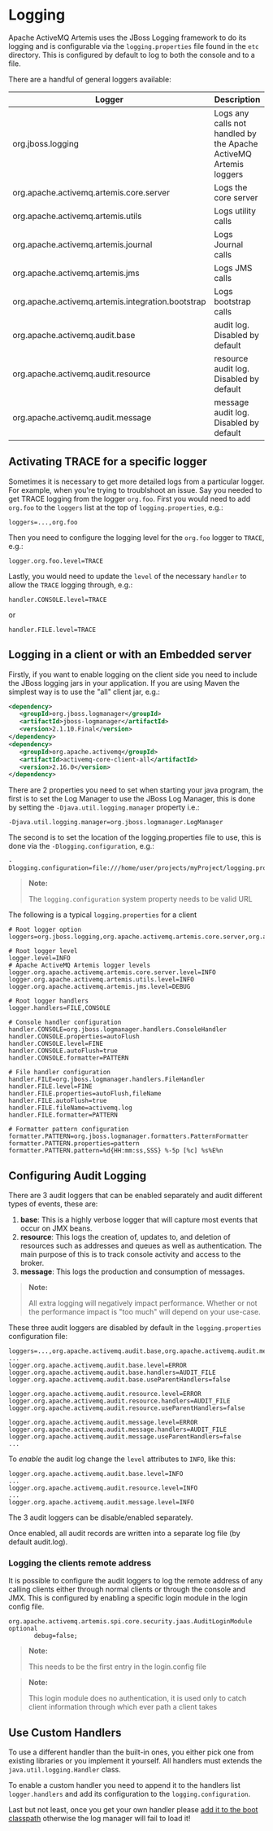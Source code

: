 # Logging

Apache ActiveMQ Artemis uses the JBoss Logging framework to do its logging and is
configurable via the `logging.properties` file found in the `etc` directory. This
is configured by default to log to both the console and to a file.

There are a handful of general loggers available:

Logger | Description
---|---
org.jboss.logging|Logs any calls not handled by the Apache ActiveMQ Artemis loggers
org.apache.activemq.artemis.core.server|Logs the core server
org.apache.activemq.artemis.utils|Logs utility calls
org.apache.activemq.artemis.journal|Logs Journal calls
org.apache.activemq.artemis.jms|Logs JMS calls
org.apache.activemq.artemis.integration.bootstrap|Logs bootstrap calls
org.apache.activemq.audit.base|audit log. Disabled by default
org.apache.activemq.audit.resource|resource audit log. Disabled by default
org.apache.activemq.audit.message|message audit log. Disabled by default

## Activating TRACE for a specific logger

Sometimes it is necessary to get more detailed logs from a particular logger. For
example, when you're trying to troublshoot an issue. Say you needed to get TRACE
logging from the logger `org.foo`. First you would need to add `org.foo` to the
`loggers` list at the top of `logging.properties`, e.g.:

```
loggers=...,org.foo
```

Then you need to configure the logging level for the `org.foo` logger to `TRACE`,
e.g.:

```
logger.org.foo.level=TRACE
```

Lastly, you would need to update the `level` of the necessary `handler`
to allow the `TRACE` logging through, e.g.:

```
handler.CONSOLE.level=TRACE
```
or
```
handler.FILE.level=TRACE
```

## Logging in a client or with an Embedded server

Firstly, if you want to enable logging on the client side you need to
include the JBoss logging jars in your application. If you are using 
Maven the simplest way is to use the "all" client jar, e.g.:

```xml
<dependency>
   <groupId>org.jboss.logmanager</groupId>
   <artifactId>jboss-logmanager</artifactId>
   <version>2.1.10.Final</version>
</dependency>
<dependency>
   <groupId>org.apache.activemq</groupId>
   <artifactId>activemq-core-client-all</artifactId>
   <version>2.16.0</version>
</dependency>
```

There are 2 properties you need to set when starting your java program,
the first is to set the Log Manager to use the JBoss Log Manager, this
is done by setting the `-Djava.util.logging.manager` property i.e.:
```
-Djava.util.logging.manager=org.jboss.logmanager.LogManager
```

The second is to set the location of the logging.properties file to use,
this is done via the `-Dlogging.configuration`, e.g.:
```
-Dlogging.configuration=file:///home/user/projects/myProject/logging.properties
```

> **Note:**
>
> The `logging.configuration` system property needs to be valid URL

The following is a typical `logging.properties` for a client

```
# Root logger option
loggers=org.jboss.logging,org.apache.activemq.artemis.core.server,org.apache.activemq.artemis.utils,org.apache.activemq.artemis.journal,org.apache.activemq.artemis.jms,org.apache.activemq.artemis.ra

# Root logger level
logger.level=INFO
# Apache ActiveMQ Artemis logger levels
logger.org.apache.activemq.artemis.core.server.level=INFO
logger.org.apache.activemq.artemis.utils.level=INFO
logger.org.apache.activemq.artemis.jms.level=DEBUG

# Root logger handlers
logger.handlers=FILE,CONSOLE

# Console handler configuration
handler.CONSOLE=org.jboss.logmanager.handlers.ConsoleHandler
handler.CONSOLE.properties=autoFlush
handler.CONSOLE.level=FINE
handler.CONSOLE.autoFlush=true
handler.CONSOLE.formatter=PATTERN

# File handler configuration
handler.FILE=org.jboss.logmanager.handlers.FileHandler
handler.FILE.level=FINE
handler.FILE.properties=autoFlush,fileName
handler.FILE.autoFlush=true
handler.FILE.fileName=activemq.log
handler.FILE.formatter=PATTERN

# Formatter pattern configuration
formatter.PATTERN=org.jboss.logmanager.formatters.PatternFormatter
formatter.PATTERN.properties=pattern
formatter.PATTERN.pattern=%d{HH:mm:ss,SSS} %-5p [%c] %s%E%n
```

## Configuring Audit Logging

There are 3 audit loggers that can be enabled separately and audit 
different types of events, these are:

1. **base**: This is a highly verbose logger that will capture most 
   events that occur on JMX beans.
2. **resource**: This logs the creation of, updates to, and deletion
   of resources such as addresses and queues as well as authentication.
   The main purpose of this is to track console activity and access
   to the broker.
3. **message**: This logs the production and consumption of messages.

> **Note:**
>
> All extra logging will negatively impact performance. Whether or not
> the performance impact is "too much" will depend on your use-case.

These three audit loggers are disabled by default in the 
`logging.properties` configuration file:

```
loggers=...,org.apache.activemq.audit.base,org.apache.activemq.audit.message,org.apache.activemq.audit.resource
...
logger.org.apache.activemq.audit.base.level=ERROR
logger.org.apache.activemq.audit.base.handlers=AUDIT_FILE
logger.org.apache.activemq.audit.base.useParentHandlers=false

logger.org.apache.activemq.audit.resource.level=ERROR
logger.org.apache.activemq.audit.resource.handlers=AUDIT_FILE
logger.org.apache.activemq.audit.resource.useParentHandlers=false

logger.org.apache.activemq.audit.message.level=ERROR
logger.org.apache.activemq.audit.message.handlers=AUDIT_FILE
logger.org.apache.activemq.audit.message.useParentHandlers=false
...
```

To *enable* the audit log change the `level` attributes to `INFO`, like
this:
```
logger.org.apache.activemq.audit.base.level=INFO
...
logger.org.apache.activemq.audit.resource.level=INFO
...
logger.org.apache.activemq.audit.message.level=INFO
```

The 3 audit loggers can be disable/enabled separately. 

Once enabled, all audit records are written into a separate log
file (by default audit.log).

### Logging the clients remote address

It is possible to configure the audit loggers to log the remote address of any calling clients either through normal 
clients or through the console and JMX. This is configured by enabling a specific login module in the login config file. 
```
org.apache.activemq.artemis.spi.core.security.jaas.AuditLoginModule optional
       debug=false;
```


> **Note:**
>
> This needs to be the first entry in the login.config file

> **Note:**
>
> This login module does no authentication, it is used only to catch client information through which ever path a client takes


## Use Custom Handlers

To use a different handler than the built-in ones, you either pick one from
existing libraries or you implement it yourself. All handlers must extends the
`java.util.logging.Handler` class.

To enable a custom handler you need to append it to the handlers list
`logger.handlers` and add its configuration to the `logging.configuration`.

Last but not least, once you get your own handler please [add it to the boot
classpath](using-server.md#adding-bootstrap-dependencies) otherwise the log
manager will fail to load it!
